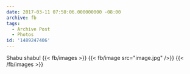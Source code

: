```yaml
---
date: 2017-03-11 07:50:06.000000000 -08:00
archive: fb
tags: 
  - Archive Post
  - Photos
id: '1489247406'
---
```


Shabu shabu!
{{< fb/images >}}
{{< fb/image src="image.jpg" />}}
{{< /fb/images >}}
